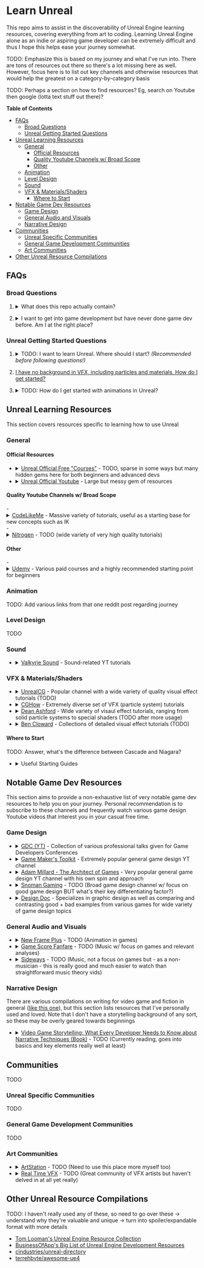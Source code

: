 # Learn Unreal
This repo aims to assist in the discoverability of Unreal Engine learning resources, covering everything from art to coding. Learning Unreal Engine alone as an indie or aspiring game developer can be extremely difficult and thus I hope this helps ease your journey somewhat.

TODO: Emphasize this is based on my journey and what I've run into. There are tons of resources out there so there's a lot missing here as well. However, focus here is to list out key channels and otherwise resources that would help the greatest on a category-by-category basis

TODO: Perhaps a section on how to find resources? Eg, search on Youtube then google (lotta text stuff out there)?

**Table of Contents**

- [FAQs](#faqs)
    - [Broad Questions](#broad-questions)
    - [Unreal Getting Started Questions](#unreal-getting-started-questions)
- [Unreal Learning Resources](#unreal-learning-resources)
    - [General](#general)
        - [Official Resources](#official-resources)
        - [Quality Youtube Channels w/ Broad Scope](#general-quality-youtube)
        - [Other](#general-other)
    - [Animation](#animation)
    - [Level Design](#level-design)
    - [Sound](#sound)
    - [VFX & Materials/Shaders](#vfx)
        - [Where to Start](#where-to-start-vfx)
- [Notable Game Dev Resources](#notable-game-dev-resources)
    - [Game Design](#game-design)
    - [General Audio and Visuals](#general-audio-and-visuals)
    - [Narrative Design](#narrative-design)
- [Communities](#communities)
    - [Unreal Specific Communities](#unreal-specific-communities)
    - [General Game Development Communities](#general-game-development-communities)
    - [Art Communities](#art-communities)
- [Other Unreal Resource Compilations](#other-unreal-resource-compilations)

## FAQs

### Broad Questions
1. <details>
    <summary>What does this repo actually contain?</summary>

    At the moment, nothing too much. The goal is to be pretty thorough, but for now, this will be a place to add in various resources I run into over time as well as larger suggestions I end up running into.

    **tl;dr:** I need to come back and rewrite this question in the future

  </details>

2. <details>
    <summary>I want to get into game development but have never done game dev before. Am I at the right place?</summary>

    I - Jawad - have two very very strong recommendations:
    
    1. Make the simplest game possible, all the way from scratch to full release. It's alright if you have a dream game, but there are so many complexities and aspects to a large game that you definitely want to start as small as possible then work your way up to larger projects. Start with a sample tutorial project, slap on a couple levels, add menus and such, and release it! You'll be very glad you did
    2. If you have 0 prior game dev experience, then I suggest starting out with Unity instead of Unreal. For Unity, there's an extremely diverse set of learning resources for Unity development- massive depth and breadth of community resources. In contrast, Unreal has a very high learning curve with a far more sparse set of learning resources (hence why this repo is being created). Thus, Unity is a great place to first cut your teeth in reducing the pain on creating games and then you can later switch to Unreal once you have at least some basic experience.
    
    &nbsp;
    
    *Disclaimer:*
    I started out with Unity years ago during my college freshman year before I had done any programming or the like at all (Software Engineer background) and thus I'm heavily biased towards starting out with Unity  first. Unreal has become both easier to use and easier to learn since then, but the learning curve is still pretty darn strict. However, perhaps this repo will grow to the point where it'll provide you with what you need to journey forth with Unreal immediately =)
  </details>


### Unreal Getting Started Questions
1. <details>
    <summary>TODO: I want to learn Unreal. Where should I start? <i>(Recommended before following questions!)</i></summary>

    TODO: Suggest grabbing a course off of Udemy to start off with (and when it's on sale). Also mention course I used
    
  </details>

2.  [I have no background in VFX, including particles and materials. How do I get started?](#where-to-start-vfx)

3. <details>
    <summary>TODO: How do I get started with animations in Unreal?</summary>

    TODO: Suggest wiiiidie variety of vids. Disclaimer that not fully confident here and SHOULD be an easy way, but only way known so far as a solo dev (without learning directly from others)

  </details>

## Unreal Learning Resources
This section covers resources specific to learning how to  use Unreal

### General

#### Official Resources
- <details>
  <summary><a href="https://www.unrealengine.com/en-US/onlinelearning-courses">Unreal Official Free "Courses"</a> - TODO, sparse in some ways but many hidden gems here for both beginners and advanced devs</summary>

    TODO (only have been looking at this recently), but makes it easy to find some nice gems for advanced concepts such as [Dynamic Audio](https://www.unrealengine.com/en-US/onlinelearning-courses/dynamic-audio). Worth quickly looking through what's available here

  </details>
- <details>
  <summary><a href="https://www.youtube.com/user/UnrealDevelopmentKit">Unreal Official Youtube</a> - Large but messy gem of resources</summary>

    The official Unreal Engine channel has a *ton* of resources. If you're trying to learn a new component of Unreal - or just trying to get perspective on how professionals work with Unreal - then drop on by to this channel. Recommended to check out playlists as well as use the search bar.
    
    As a quick disclaimer, these vids do have various quality and utility. Thus, YMMV (your mileage may vary)

  </details>
  
<h4 id="general-quality-youtube">
Quality Youtube Channels w/ Broad Scope
</h4>
- <details>
  <summary><a href="https://www.youtube.com/c/CodeLikeMe/videos">CodeLikeMe</a> - Massive variety of tutorials, useful as a starting base for new concepts such as IK</summary>

    This is a begrudgingly given recommendation, as the channel's quality of videos isn't the greatest- often they're 30-40+ minutes long involving the dev figuring things out as he goes. However, this channel is a *massive* treasure trove diving into all sorts of concepts. In addition, once you're aware ahead of time that the dev doesn't always have the "best" (most efficient) approaches as well as that the vids often are so long due to following the dev's natural development process, then this channel becomes extremely valuable and understandable for why you'd want to dive in.
    
    In short, don't go to this channel if you're looking for high quality tutorials with best practices but *definitely* check out this channel for various overviews on how to implement various extremely diverse concepts.
    
    Thank you for the channel creator for doing this for so many years and for creating so many vids so often, this channel is a really damn good treasure trove to get an idea on how to start out.

  </details>
- <details>
  <summary><a href="https://www.youtube.com/c/NitrogenDev">Nitrogen</a> - TODO (wide variety of very high quality tutorials)</summary>

    TODO

  </details>

<h4 id="general-other">
Other
</h4>
- <details>
  <summary><a href="https://www.udemy.com/">Udemy</a> - Various paid courses and a highly recommended starting point for beginners</summary>

    Udemy is an extremely useful resource for beginners, with courses ranging on how to create your first games to [Tom Looman's Multiplayer Games with C++ course](https://www.udemy.com/course/unrealengine-cpp/). 
    
    **Key note regarding price:** Unless you're extremely impatient (or want to support the creators more with expensive purchases), I highly recommend *never* buying a course at full price. Udemy has a sale practically every month for courses and - especially towards the end of the year, including Black Friday until New Year's - every course across the site even drops down to around $5-11. Highly recommend to wait and check frequently until a course is around $5-20 before buying.

  </details>

### Animation
TODO: Add various links from that one reddit post regarding journey

### Level Design
TODO

### Sound
- <details>
  <summary><a href="https://www.youtube.com/channel/UC_fUOKtkDh4sXao49dn0bNQ">Valkyrie Sound</a> - Sound-related YT tutorials</summary>

    This YouTube channel provides a wide variety of Unreal-specific tutorials on creating sound effects, ranging from what specific sound cue nodes do to how to bullet flybys to adaptive audio. If you're interested in how to create various SFX in Unreal, then this is the channel for you.

  </details>


<h3 id="vfx">
VFX & Materials/Shaders
</h3>

- <details>
  <summary><a href="https://www.youtube.com/c/UnrealCG">UnrealCG</a> - Popular channel with a wide variety of quality visual effect tutorials (TODO)</summary>

    TODO

  </details>
- <details>
  <summary><a href="https://www.youtube.com/user/asif786ali1">CGHow</a> - Extremely diverse set of VFX (particle system) tutorials</summary>

    This channel contains a whoooole lot of VFX tutorials, with all recent ones using Niagara. Note that tutorials qualities can differ quite a bit from video to video but the effects are consistently amazing

  </details>
- <details>
  <summary><a href="https://www.youtube.com/channel/UCAaWnOJ4iFSQluBVNS2d-Ew">Dean Ashford</a> - Wide variety of visaul effect tutorials, ranging from solid particle systems to special shaders (TODO after more usage)</summary>

    TODO

  </details>
- <details>
  <summary><a href="https://www.youtube.com/user/bcloward/playlists">Ben Cloward</a> - Collections of detailed visual effect tutorials (TODO)</summary>

    TODO as haven't personally used any of these tutorials and also includes a bit more than just visual effects
    
    Notable collections:
    
    1. [UE4 Material Editor - Shader Creation](https://www.youtube.com/watch?v=uQG0SWv5lbw&list=PL78XDi0TS4lFlOVKsNC6LR4sCQhetKJqs).  This playlist includes 46 videos but note that's due to this large playlist also including the videos from the following playlists as well
    2. [Rain Materials in Unreal Engine 4](https://www.youtube.com/watch?v=fYGOZYST-oQ&list=PL78XDi0TS4lHpIHseomZCPRm_NkyUMkPs)
    3. [Procedural Noise Materials in Unreal Engine 4](https://www.youtube.com/watch?v=QIlxWkfZK-8&list=PL78XDi0TS4lE7kpna273_SUl2e0PXYZRY)
    4. [UE4 Water Material Tutorial](https://www.youtube.com/watch?v=r68DnTMeFFQ&list=PL78XDi0TS4lGXKflD2Z5aY2sLuIln6-sD)
    5. [UE4 Foliage and Vegetation](https://www.youtube.com/watch?v=5FxaVC5w97w&list=PL78XDi0TS4lEbQu-02qku02hR2QUKfDPR)
    6. [UE4 Ray Tracing](https://www.youtube.com/watch?v=WH1bwspb_Js&list=PL78XDi0TS4lFECjPpC3ClUIqNApHmdrPt)

  </details>

<h4 id="where-to-start-vfx">
Where to Start
</h4>

TODO: Answer, what's the difference between Cascade and Niagara?

- <details>
  <summary>Useful Starting Guides</summary>

  Listed in personal recommendation order to go through:
  1. [Excellent Single Vid Material Intro Vid w/ Realtime 3D NowYoshi](https://youtu.be/-B9k7WwHexQ). Sooo good, excellent efficient introduction for beginners which teaches a wide variety of common techniques as well
  2. [Unreal's Official Intro to Materials Series](https://www.youtube.com/watch?v=lngF4VVNER4&list=PLZlv_N0_O1gbQjgY0nDwZNYe_N8IcYWS-&index=1). A bit old but not outraded and goes through all key aspects of materials rather thoroughly
  3. [Particle Systems Intro Vid w/ Realtime 3D NowYoshi](https://youtu.be/WAnAZcMHt9w). Another pretty solid succinct intro tutorial, this time on particle systems and several common techniques related to them. Note that this is with the older Cascade particle systems so may not be entirely relevant for you.
  4. [Udemy Niagara VFX Course by Gabriel Aguiar](https://www.udemy.com/course/ue4-vfx-for-games-beginner-to-intermediate/). 
  5. TODO: More solid Niagara guides!
  
  Note that you can skip all Cascade related tutorials if you feel that understanding and modifying older particle systems is not relevant for you.
  
  </details>


## Notable Game Dev Resources
This section aims to provide a non-exhaustive list of very notable game dev resources to help you on your journey. Personal recommendation is to subscribe to these channels and frequently watch various game design Youtube videos that interest you in your casual free time.

### Game Design

- <details>
  <summary><a href="https://www.gdcvault.com/">GDC (YT)</a> - Collection of various professional talks given for Game Developers Conferences</summary>

    An extremely valuable resource to keep in your back pocket. Not much else to say, other than you should take an immediate peak at their catalog of YT videos to get an idea of what game changers you may be missing.
    
    As an aside, do note that the [GDC Vault](https://www.gdcvault.com/) itself exists as well, which is the official collection of recorded GDC talks. Not all recorded GDC talks are free and the Youtube channel doesn't contain all free recorded talks either.

  </details>
- <details>
  <summary><a href="https://www.youtube.com/user/McBacon1337">Game Maker's Toolkit</a> - Extremely popular general game design YT channel</summary>

    If you haven't seen GMTK yet, you really really should. Extremely valuable YouTube channel covering a very wide variety of game design topics.

  </details>
- <details>
  <summary><a href="https://www.youtube.com/c/Thefearalcarrot">Adam Millard - The Architect of Games</a> - Very popular general game design YT channel with his own spin and approach</summary>

    Similar to GMTK, Adam goes into a wide variety of game design topics using various games as examples. A large number of videos also try to boil down the lessons into a few key takeaways or even acronym to use in your game design journey

  </details>
- <details>
  <summary><a href="https://www.youtube.com/channel/UCmY2tPu6TZMqHHNPj2QPwUQ">Snoman Gaming</a> - TODO (Broad game design channel w/ focus on good game design  BUT what's their key differentiating factor?)</summary>

    TODO

  </details>

- <details>
  <summary><a href="https://www.youtube.com/user/Warbot40">Design Doc</a> - Specializes in graphic design as well as comparing and contrasting good + bad examples from various games for wide variety of game design topics</summary>

    This channel often touches on its unique topics that isn't covered in other popular channels, while often using both strong good and bad examples to hone in on the primary points at hand. In addition, this channel also covers graphic + UI design in the very popular [Good Design, Bad Design series](https://www.youtube.com/playlist?list=PL8K0_g1wdQeoxta9RyvTK-DnhU4jI2QJN).

  </details>

### General Audio and Visuals
- <details>
  <summary><a href="https://www.youtube.com/c/NewFramePlus">New Frame Plus</a> - TODO (Animation in games)</summary>

    TODO

  </details>
  
- <details>
  <summary><a href="https://www.youtube.com/channel/UC8P_raHQ4EoWTSH2GMESMQA">Game Score Fanfare</a> - TODO (Music w/ focus on games and relevant analyses)</summary>

    TODO

  </details>
  
- <details>
  <summary><a href="https://www.youtube.com/channel/UCi7l9chXMljpUft67vw78qw">Sideways</a> - TODO (Music, not a focus on games but - as a non-musician - this is really good and much easier to watch than straightforward music theory vids)</summary>

    TODO

  </details>
  

### Narrative Design
There are various compilations on writing for video game and fiction in general ([like this one](https://medium.com/@farrtom/the-book-to-read-if-you-want-to-get-into-video-game-writing-4ca9442ec713)), but this section lists resources that I've personally used and loved. Note that I don't have a storytelling background of any sort, so these may be overly geared towards beginnings

- <details>
  <summary><a href="https://www.amazon.com/Video-Game-Storytelling-Developer-Techniques/dp/0385345828">Video Game Storytelling: What Every Developer Needs to Know about Narrative Techniques (Book)</a> - TODO (Currently reading, goes into basics and key elements really well at least)</summary>

    TODO

  </details>

## Communities
TODO

### Unreal Specific Communities
TODO

### General Game Development Communities
TODO

### Art Communities
- <details>
  <summary><a href="https://www.artstation.com">ArtStation</a> - TODO (Need to use this place more myself too)</summary>

    TODO

  </details>
- <details>
  <summary><a href="https://realtimevfx.com/">Real Time VFX</a> - TODO (Great community of VFX artists but haven't delved in at all yet really)</summary>

    TODO

  </details>

## Other Unreal Resource Compilations
TODO: I haven't really used  any of these, so need to go over these -> understand why they're valuable and unique -> turn into spoiler/expandable format with more details

- [Tom Looman's Unreal Engine Resource Collection](https://www.tomlooman.com/unreal-engine-resources/)
- [BusinessOfApp's Big List of Unreal Engine Development Resources](https://www.businessofapps.com/news/big-list-unreal-engine-development-resources/)
- [cindustries/unreal-directory](https://github.com/cindustries/unreal-directory)
- [terrehbyte/awesome-ue4](https://github.com/terrehbyte/awesome-ue4)
